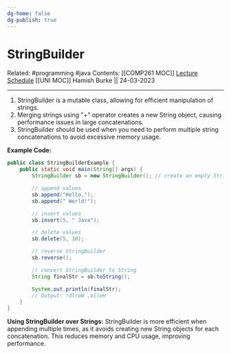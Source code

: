 ```yaml
---
dg-home: false
dg-publish: true
---
```


# StringBuilder

Related: #programming #java 
Contents: [[COMP261 MOC]]
[Lecture Schedule](https://ecs.wgtn.ac.nz/Courses/COMP261_2023T1/LectureSchedule)
[[UNI MOC]]
Hamish Burke || 24-03-2023
***

1. StringBuilder is a mutable class, allowing for efficient manipulation of strings.
2. Merging strings using "+" operator creates a new String object, causing performance issues in large concatenations.
3. StringBuilder should be used when you need to perform multiple string concatenations to avoid excessive memory usage.

**Example Code:**

```java
public class StringBuilderExample {
    public static void main(String[] args) {
        StringBuilder sb = new StringBuilder(); // create an empty StringBuilder object

        // append values
        sb.append("Hello,");
        sb.append(" World!");

        // insert values
        sb.insert(5, " Java");

        // delete values
        sb.delete(5, 10);

        // reverse StringBuilder
        sb.reverse(); 

        // convert StringBuilder to String
        String finalStr = sb.toString();

        System.out.println(finalStr); 
        // Output: !dlroW ,olleH
    }
}
```

**Using StringBuilder over Strings:**
StringBuilder is more efficient when appending multiple times, as it avoids creating new String objects for each concatenation. This reduces memory and CPU usage, improving performance.